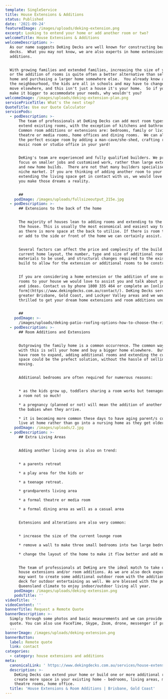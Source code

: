 ```yaml
---
template: SingleService
title: House Extensions & Additions
status: Published
date: '2021-09-24'
featuredImage: /images/uploads/deking-extension.png
excerpt: Looking to entend your home or add another room or two?
welcomeTitle: House Extensions & Additions
welcomeDescription: >-
  As our name suggests DeKing Decks are well known for constructing beautiful
  decks.  What you may not know, we are also experts in home extensions and room
  additions.


  With growing families and extended families, increasing the size of your home
  or the addition of rooms is quite often a better alternative than selling your
  home and purchasing a larger home somewhere else.  You already know and love
  the neighbourhood, the kids are all in schools and may have to change if you
  move elsewhere, and this isn't just a house it's your home.  So if you can
  make it bigger to accommodate your needs, why wouldn't you?
welcomeImage: /images/uploads/deking-extension-plan.png
servicePriceTitle: What's the next step?
QuoteTitle: Use our Quote Calculator
servicePods:
  - podDescription: >-
      The team of professionals at DeKing Decks can add most room types or
      extend existing rooms, with the exception of kitchens and bathrooms. 
      Common room additions or extensions are: bedrooms, family or living rooms,
      theatre or media rooms, home offices and dining rooms.  We can also create
      the perfect escape room by adding a man-cave/she-shed, crafting room,
      music room or studio office in your yard!


      DeKing's team are experienced and fully qualified builders. We prefer to
      focus on smaller jobs and customised work, rather than large extensions
      and new home builds.  There are not that many builders specialise in this
      niche market. If you are thinking of adding another room to your home or
      extending the living space get in contact with us, we would love to help
      you make those dreams a reality. 


      ##
    podImage: /images/uploads/fullsizeoutput_215e.jpg
  - podDescription: >-
      ## Extensions to the back of the home


      The majority of houses lean to adding rooms and extending to the rear of
      the house. This is usually the most economical and easiest way to proceed,
      as there is more space at the back to utilise. If there is room to extend
      or add to the side or front of the home we can certainly assist.


      Several factors can affect the price and complexity of the build. The
      current home layout, the number, type and size of additional rooms,
      materials to be used, and structural changes required to the existing
      build to allow for the extension or additional rooms to be constructed.


      If you are considering a home extension or the addition of one or more
      rooms to your house we would love to assist you and talk about your plans
      and ideas. Contact us by phone 1800 335 464 or complete an [online enquiry
      form](https://www.dekingdecks.com.au/contact/). DeKing Decks service
      greater Brisbane, Gold Coast, and Lockyer Valley areas and we would be
      thrilled to get your dream home extensions and room additions underway.


      ##
    podImage: >-
      /images/uploads/deking-patio-roofing-options-how-to-choose-the-right-patio-roof-and-why-they’re-always-a-good-option.jpg
  - podDescription: >-
      ## Room Additions and Extensions


      Outgrowing the family home is a common occurrence. The common way to deal
      with this is sell your home and buy a bigger home elsewhere.  But if you
      have room to expand, adding additional rooms and extending the current
      space could be the prefect solution, without the hassle of selling and
      moving.


      Additional bedrooms are often required for numerous reasons: 


      * as the kids grow up, toddlers sharing a room works but teenagers sharing
      a room not so much!

      * a pregnancy (planned or not) will mean the addition of another room for
      the babies when they arrive.

      * it is becoming more common these days to have aging parent/s come and
      live at home rather than go into a nursing home as they get older.
    podImage: /images/uploads/2.jpg
  - podDescription: >-
      ## Extra Living Areas


      Adding another living area is also on trend: 


      * a parents retreat

      * a play area for the kids or 

      * a teenage retreat. 

      * grandparents living area

      * a formal theatre or media room

      * a formal dining area as well as a casual area


      Extensions and alterations are also very common:


      * increase the size of the current lounge room

      * remove a wall to make three small bedrooms into two large bedrooms

      * change the layout of the home to make it flow better and add more space


      The team of professionals at DeKing are the ideal match to take on your
      house extensions and/or room additions. As we are also deck experts you
      may want to create some additional outdoor room with the addition of a
      deck for outdoor entertaining as well. We are blessed with the perfect
      Queensland climate to enjoy indoor/outdoor living all year.
    podImage: /images/uploads/deking-extension.png
    podsTitle: ''
videoTitle: ''
videoContent: ''
bannerTitle: Request a Remote Quote
bannerDescription: >-
  Simply through some photos and basic measurements and we can provide you a
  quote. You can also use FaceTime, Skype, Zoom, drone, messenger if preferred
  ...
bannerImage: /images/uploads/deking-extension.png
bannerButton:
  label: Remote quote
  link: contact
categories:
  - category: house extensions and additions
meta:
  canonicalLink: ' https://www.dekingdecks.com.au/services/house-extension-addition/'
  description: >-
    DeKing Decks can extend your home or build one or more additional rooms to
    create more space in your existing home - bedrooms, living areas, media or
    theatre rooms, home office.
  title: 'House Extensions & Room Additions | Brisbane, Gold Coast'
---
```


